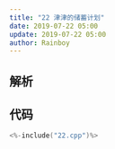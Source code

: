```yaml
---
title: "22 津津的储蓄计划"
date: 2019-07-22 05:00
update: 2019-07-22 05:00
author: Rainboy
---
```


## 解析

## 代码

```c
<%-include("22.cpp")%>
```

